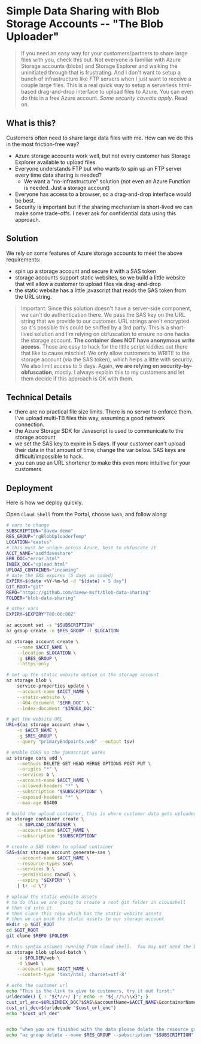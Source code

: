 # Simple Data Sharing with Blob Storage Accounts -- "The Blob Uploader"

> If you need an easy way for your customers/partners to share large files with you, check this out.  Not everyone is familiar with Azure Storage accounts (blobs) and Storage Explorer and walking the uninitiated through that is frustrating.  And I don't want to setup a bunch of infrastructure like FTP servers when I just want to receive a couple large files.  This is a real quick way to setup a serverless html-based drag-and-drop interface to upload files to Azure.  You can even do this in a free Azure account.  _Some security caveats apply_.  Read on. 

## What is this?  

Customers often need to share large data files with me.  How can we do this in the most friction-free way?  

* Azure storage accounts work well, but not every customer has Storage Explorer available to upload files.  
* Everyone understands FTP but who wants to spin up an FTP server every time data sharing is needed?
  * We want a "no-infrastructure" solution (not even an Azure Function is needed.  Just a storage account)
* Everyone has access to a browser, so a drag-and-drop interface would be best.  
* Security is important but if the sharing mechanism is short-lived we can make some trade-offs.  I never ask for confidential data using this approach.  

## Solution

We rely on some features of Azure storage accounts to meet the above requirements:

* spin up a storage account and secure it with a SAS token
* storage accounts support static websites, so we build a little website that will allow a customer to upload files via drag-and-drop
* the static website has a little javascript that reads the SAS token from the URL string.  

> Important:  Since this solution doesn't have a server-side component, we can't do authentication there.  We pass the SAS key on the URL string that we provide to our customer.  URL strings aren't encrypted so it's possible this could be sniffed by a 3rd party.  This is a short-lived solution and I'm relying on obfuscation to ensure no one hacks the storage account.  **The container does NOT have anonymous write access**.  Those are easy to hack for the little script kiddies out there that like to cause mischief.  We only allow customers to WRITE to the storage account (via the SAS token), which helps a little with security.  We also limit access to 5 days.  Again, **we are relying on security-by-obfuscation**, mostly. I always explain this to my customers and let them decide if this approach is OK with them.   

## Technical Details

* there are no practical file size limits.  There is no server to enforce them.  I've upload multi-TB files this way, assuming a good network connection.  
* the Azure Storage SDK for Javascript is used to communicate to the storage account
* we set the SAS key to expire in 5 days.  If your customer can't upload their data in that amount of time, change the var below.  SAS keys are difficult/impossible to hack.  
* you can use an URL shortener to make this even more intuitive for your customers.  

## Deployment

Here is how we deploy quickly.  

Open `Cloud Shell` from the Portal, choose `bash`, and follow along:

```bash
# vars to change
SUBSCRIPTION="davew demo"
RES_GROUP="rgBlobUploaderTemp"
LOCATION="eastus"
# this must be unique across Azure, best to obfuscate it
ACCT_NAME="asdfdaveshare"
ERR_DOC="error.html"
INDEX_DOC="upload.html"
UPLOAD_CONTAINER="incoming"
# date the SAS expires (5 days as coded)
EXPIRY=$(date +%Y-%m-%d -d "$(date) + 5 day")
GIT_ROOT="git"
REPO="https://github.com/davew-msft/blob-data-sharing"
FOLDER="blob-data-sharing"

# other vars 
EXPIRY=$EXPIRY"T00:00:00Z"

az account set -s "$SUBSCRIPTION"
az group create -n $RES_GROUP -l $LOCATION

az storage account create \
    --name $ACCT_NAME \
    --location $LOCATION \
    -g $RES_GROUP \
    --https-only

# set up the static website option on the storage account
az storage blob \
    service-properties update \
    --account-name $ACCT_NAME \
    --static-website \
    --404-document "$ERR_DOC" \
    --index-document "$INDEX_DOC"

# get the website URL
URL=$(az storage account show \
    -n $ACCT_NAME \
    -g $RES_GROUP \
    --query "primaryEndpoints.web" --output tsv)

# enable CORS so the javascript works
az storage cors add \
    --methods DELETE GET HEAD MERGE OPTIONS POST PUT \
    --origins "*" \
    --services b \
    --account-name $ACCT_NAME \
    --allowed-headers "*" \
    --subscription "$SUBSCRIPTION" \
    --exposed-headers "*" \
    --max-age 86400

# build the upload container, this is where customer data gets uploaded
az storage container create \
    -n $UPLOAD_CONTAINER \
    --account-name $ACCT_NAME \
    --subscription "$SUBSCRIPTION"

# create a SAS token to upload container
SAS=$(az storage account generate-sas \
    --account-name $ACCT_NAME \
    --resource-types sco\
    --services b \
    --permissions racwdl \
    --expiry "$EXPIRY" \
    | tr -d \") 

# upload the static website assets
# to do this we are going to create a root git folder in cloudshell
# then cd into it
# then clone this repo which has the static website assets
# then we can push the static assets to our storage account
mkdir -p $GIT_ROOT
cd $GIT_ROOT
git clone $REPO $FOLDER

# this syntax assumes running from cloud shell.  You may not need the backslash in \$web otherwise
az storage blob upload-batch \
    -s $FOLDER/web \
    -d \$web \
    --account-name $ACCT_NAME \
    --content-type 'text/html; charset=utf-8'

# echo the customer url
echo "This is the link to give to customers, try it out first:"
urldecode() { : "${*//+/ }"; echo -e "${_//%/\\x}"; }
cust_url_enc=$URL$INDEX_DOC?$SAS\&accountName=$ACCT_NAME\&containerName=$UPLOAD_CONTAINER
cust_url_dec=$(urldecode "$cust_url_enc")
echo "$cust_url_dec"


echo "when you are finished with the data please delete the resource group with:"
echo "az group delete --name $RES_GROUP --subscription "$SUBSCRIPTION" -y"

```
